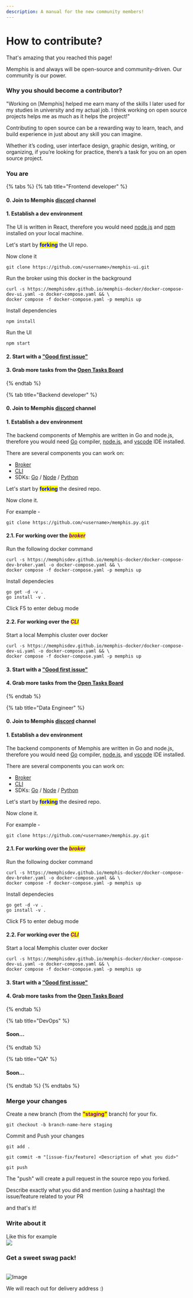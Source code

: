 ```yaml
---
description: A manual for the new community members!
---
```


# How to contribute?

That's amazing that you reached this page!

Memphis is and always will be open-source and community-driven. Our community is our power.

### Why you should become a contributor?

"Working on \[Memphis] helped me earn many of the skills I later used for my studies in university and my actual job. I think working on open source projects helps me as much as it helps the project!"

Contributing to open source can be a rewarding way to learn, teach, and build experience in just about any skill you can imagine.

Whether it’s coding, user interface design, graphic design, writing, or organizing, if you’re looking for practice, there’s a task for you on an open source project.

### You are

{% tabs %}
{% tab title="Frontend developer" %}
#### 0. Join to Memphis [discord](https://discord.gg/WZpysvAeTf) channel

#### 1. Establish a dev environment

The UI is written in React, therefore you would need [node.js](https://nodejs.org/) and [npm](https://npmjs.com) installed on your local machine.

Let's start by <mark style="color:blue;">**forking**</mark> the UI repo.

Now clone it

```
git clone https://github.com/<username>/memphis-ui.git
```

Run the broker using this docker in the background

```
curl -s https://memphisdev.github.io/memphis-docker/docker-compose-dev-ui.yaml -o docker-compose.yaml && \
docker compose -f docker-compose.yaml -p memphis up
```

Install dependencies

```
npm install
```

Run the UI

```
npm start
```

#### 2. Start with a ["Good first issue"](https://github.com/memphisdev/memphis-ui/issues?q=is%3Aopen+is%3Aissue+label%3A%22good+first+issue%22)

#### 3. Grab more tasks from the [Open Tasks Board](https://github.com/orgs/memphisdev/projects/1)
{% endtab %}

{% tab title="Backend developer" %}
#### 0. Join to Memphis [discord](https://discord.gg/WZpysvAeTf) channel

#### 1. Establish a dev environment

The backend components of Memphis are written in Go and node.js, therefore you would need [Go](https://go.dev/dl/) compiler, [node.js](https://nodejs.org), and [vscode](https://code.visualstudio.com/download) IDE installed.

There are several components you can work on:

* [Broker](https://github.com/memphisdev/memphis-broker)
* [CLI](https://github.com/memphisdev/memphis-cli)
* SDKs: [Go](https://github.com/memphisdev/memphis.go) / [Node](https://github.com/memphisdev/memphis.js) / [Python](https://github.com/memphisdev/memphis.py)

Let's start by <mark style="color:blue;">**forking**</mark> the desired repo.

Now clone it.

For example -&#x20;

```
git clone https://github.com/<username>/memphis.py.git
```

#### 2.1. For working over the _<mark style="color:purple;">**broker**</mark>_

Run the following docker command

```
curl -s https://memphisdev.github.io/memphis-docker/docker-compose-dev-broker.yaml -o docker-compose.yaml && \
docker compose -f docker-compose.yaml -p memphis up
```

Install dependecies

```
go get -d -v .
go install -v .
```

Click F5 to enter debug mode

#### 2.2. For working over the _<mark style="color:purple;">**CLI**</mark>_

Start a local Memphis cluster over docker

```
curl -s https://memphisdev.github.io/memphis-docker/docker-compose-dev-ui.yaml -o docker-compose.yaml && \
docker compose -f docker-compose.yaml -p memphis up
```

#### 3. Start with a ["Good first issue"](https://github.com/memphisdev/memphis-ui/issues?q=is%3Aopen+is%3Aissue+label%3A%22good+first+issue%22)

#### 4. Grab more tasks from the [Open Tasks Board](https://github.com/orgs/memphisdev/projects/1)
{% endtab %}

{% tab title="Data Engineer" %}
#### 0. Join to Memphis [discord](https://discord.gg/WZpysvAeTf) channel

#### 1. Establish a dev environment

The backend components of Memphis are written in Go and node.js, therefore you would need [Go](https://go.dev/dl/) compiler, [node.js](https://nodejs.org), and [vscode](https://code.visualstudio.com/download) IDE installed.

There are several components you can work on:

* [Broker](https://github.com/memphisdev/memphis-broker)
* [CLI](https://github.com/memphisdev/memphis-cli)
* SDKs: [Go](https://github.com/memphisdev/memphis.go) / [Node](https://github.com/memphisdev/memphis.js) / [Python](https://github.com/memphisdev/memphis.py)

Let's start by <mark style="color:blue;">**forking**</mark> the desired repo.

Now clone it.

For example -&#x20;

```
git clone https://github.com/<username>/memphis.py.git
```

#### 2.1. For working over the _<mark style="color:purple;">**broker**</mark>_

Run the following docker command

```
curl -s https://memphisdev.github.io/memphis-docker/docker-compose-dev-broker.yaml -o docker-compose.yaml && \
docker compose -f docker-compose.yaml -p memphis up
```

Install dependecies

```
go get -d -v .
go install -v .
```

Click F5 to enter debug mode

#### 2.2. For working over the _<mark style="color:purple;">**CLI**</mark>_

Start a local Memphis cluster over docker

```
curl -s https://memphisdev.github.io/memphis-docker/docker-compose-dev-ui.yaml -o docker-compose.yaml && \
docker compose -f docker-compose.yaml -p memphis up
```

#### 3. Start with a ["Good first issue"](https://github.com/memphisdev/memphis-ui/issues?q=is%3Aopen+is%3Aissue+label%3A%22good+first+issue%22)

#### 4. Grab more tasks from the [Open Tasks Board](https://github.com/orgs/memphisdev/projects/1)
{% endtab %}

{% tab title="DevOps" %}
#### Soon...
{% endtab %}

{% tab title="QA" %}
#### Soon...
{% endtab %}
{% endtabs %}









### Merge your changes

Create a new branch (from the <mark style="color:purple;">**"staging"**</mark> branch) for your fix.

```
git checkout -b branch-name-here staging
```

Commit and Push your changes

```
git add .
```

```
git commit -m "[issue-fix/feature] <Description of what you did>"
```

```
git push
```

The "push" will create a pull request in the source repo you forked.

Describe exactly what you did and mention (using a hashtag) the issue/feature related to your PR&#x20;

and that's it!

### Write about it

Like this for example\
![](../.gitbook/assets/image.png)

### Get a sweet swag pack!

\
![Image](https://media.discordapp.net/attachments/963333392844328964/999672120344850452/WhatsApp\_Image\_2022-07-21\_at\_15.00.16.jpeg?width=332\&height=300)

We will reach out for delivery address :)

